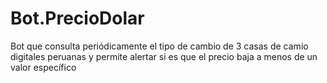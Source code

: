 # Bot.PrecioDolar
Bot que consulta periódicamente el tipo de cambio de 3 casas de camio digitales peruanas y permite alertar si es que el precio baja a menos de un valor específico
